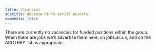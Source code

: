 ```yaml
---
title: Vacancies 
subtitle: Because we're social animals
comments: false
---
```


There are currently no vacancies for funded positions within the group. When there are jobs we'll advertise them here, on jobs.ac.uk, and on the ARGTHRY list as appropriate.

